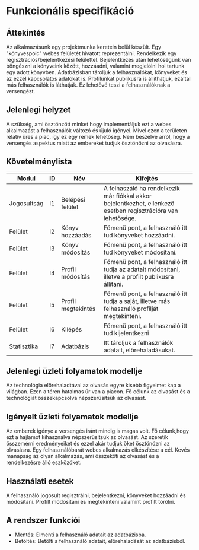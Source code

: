 # Funkcionális specifikáció

## Áttekintés
Az alkalmazásunk egy projektmunka keretein belül készült. Egy "könyvespolc" webes felületét hivatott reprezentálni. Rendelkezik egy regisztrációs/bejelentkezési felülettel. Bejelentkezés után lehetőségünk van böngészni a könyveink között, hozzáadni, valamint megjelölni hol tartunk egy adott könyvben. Adatbázisban tároljuk a felhasználókat, könyveket és az ezzel kapcsolatos adatokat is. Profilunkat publikusra is állíthatjuk, ezáltal más felhasználók is láthatják. Ez lehetővé teszi a felhasználóknak a versengést.

## Jelenlegi helyzet
A szükség, ami ösztönzött minket hogy implementáljuk ezt a webes alkalmazást a felhasználók változó és újuló igényei. Mivel ezen a területen relatív üres a piac, így ez egy remek lehetőség. Nem beszélve arról, hogy a versengés aspektus miatt az embereket tudjuk ösztönözni az olvasásra.

## Követelménylista
|    Modul    | ID |       Név          |                                                        Kifejtés                                                |
|-------------|----|--------------------|----------------------------------------------------------------------------------------------------------------|
| Jogosultság | I1 | Belépési felület   | A felhaszáló ha rendelkezik már fiókkal akkor bejelentkezhet, ellenkező esetben regisztrációra van lehetősége. |
|   Felület   | I2 | Könyv hozzáadás    | Főmenü pont, a felhasználó itt tud könyveket hozzáadni.                                                        |
|   Felület   | I3 | Könyv módosítás    | Főmenü pont, a felhasználó itt tud könyveket módosítani.                                                       |
|   Felület   | I4 | Profil módosítás   | Főmenü pont, a felhasználó itt tudja az adatait módosítani, illetve a profilt publikusra állítani.             |
|   Felület   | I5 | Profil megtekintés | Főmenü pont, a felhasználó itt tudja a saját, illetve más felhasználó profilját megtekinteni.                  |
|   Felület   | I6 | Kilépés            | Főmenü pont, a felhasználó itt tud kijelentkezni                                                               |
| Statisztika | I7 | Adatbázis          | Itt tároljuk a felhasználók adatait, előrehaladásukat.                                                         |

## Jelenlegi üzleti folyamatok modellje
Az technológia előrehaladtával az olvasás egyre kisebb figyelmet kap a világban. Ezen a téren hatalmas űr van a piacon. Fő célunk az olvasást és a technológiát összekapcsolva népszerűsítsük az olvasást.

## Igényelt üzleti folyamatok modellje
Az emberek igénye a versengés iránt mindig is magas volt. Fő célunk,hogy ezt a hajlamot kihasználva népszerűsítsük az olvasást. Az szeretik összemérni eredményeiket és ezzel akár tudjuk őket ösztönözni az olvasásra. Egy felhasználóbarát webes alkalmazás elkészítése a cél. Kevés manapság az olyan alkalmazás, ami összeköti az olvasást és a rendelkezésre álló eszközöket.

## Használati esetek
A felhasználó jogosult regisztrálni, bejelentkezni, könyveket hozzáadni és módosítani. Profilt módosítani és megtekinteni valamint profilt törölni.

## A rendszer funkciói
- Mentés: Elmenti a felhasználó adatait az adatbázisba. 
- Betöltés: Betölti a felhasználó adatait, előrehaladását az adatbázisból.
